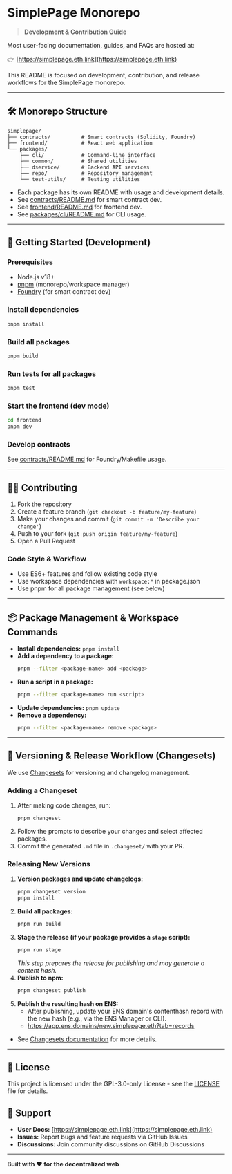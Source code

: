 # SimplePage Monorepo

> **Development & Contribution Guide**

Most user-facing documentation, guides, and FAQs are hosted at:

👉 [https://simplepage.eth.link](https://simplepage.eth.link)

This README is focused on development, contribution, and release workflows for the SimplePage monorepo.

---

## 🛠️ Monorepo Structure

```
simplepage/
├── contracts/          # Smart contracts (Solidity, Foundry)
├── frontend/           # React web application
└── packages/
    ├── cli/            # Command-line interface
    ├── common/         # Shared utilities
    ├── dservice/       # Backend API services
    ├── repo/           # Repository management
    └── test-utils/     # Testing utilities
```

- Each package has its own README with usage and development details.
- See [contracts/README.md](./contracts/README.md) for smart contract dev.
- See [frontend/README.md](./frontend/README.md) for frontend dev.
- See [packages/cli/README.md](./packages/cli/README.md) for CLI usage.

---

## 🚀 Getting Started (Development)

### Prerequisites
- Node.js v18+
- [pnpm](https://pnpm.io/) (monorepo/workspace manager)
- [Foundry](https://book.getfoundry.sh/) (for smart contract dev)

### Install dependencies
```bash
pnpm install
```

### Build all packages
```bash
pnpm build
```

### Run tests for all packages
```bash
pnpm test
```

### Start the frontend (dev mode)
```bash
cd frontend
pnpm dev
```

### Develop contracts
See [contracts/README.md](./contracts/README.md) for Foundry/Makefile usage.

---

## 🧑‍💻 Contributing

1. Fork the repository
2. Create a feature branch (`git checkout -b feature/my-feature`)
3. Make your changes and commit (`git commit -m 'Describe your change'`)
4. Push to your fork (`git push origin feature/my-feature`)
5. Open a Pull Request

### Code Style & Workflow
- Use ES6+ features and follow existing code style
- Use workspace dependencies with `workspace:*` in package.json
- Use pnpm for all package management (see below)

---

## 📦 Package Management & Workspace Commands

- **Install dependencies:** `pnpm install`
- **Add a dependency to a package:**
  ```bash
  pnpm --filter <package-name> add <package>
  ```
- **Run a script in a package:**
  ```bash
  pnpm --filter <package-name> run <script>
  ```
- **Update dependencies:** `pnpm update`
- **Remove a dependency:**
  ```bash
  pnpm --filter <package-name> remove <package>
  ```

---

## 📝 Versioning & Release Workflow (Changesets)

We use [Changesets](https://github.com/changesets/changesets) for versioning and changelog management.

### Adding a Changeset
1. After making code changes, run:
   ```bash
   pnpm changeset
   ```
2. Follow the prompts to describe your changes and select affected packages.
3. Commit the generated `.md` file in `.changeset/` with your PR.

### Releasing New Versions
1. **Version packages and update changelogs:**
   ```bash
   pnpm changeset version
   pnpm install
   ```
2. **Build all packages:**
   ```bash
   pnpm run build
   ```
3. **Stage the release (if your package provides a `stage` script):**
   ```bash
   pnpm run stage
   ```
   _This step prepares the release for publishing and may generate a content hash._
4. **Publish to npm:**
   ```bash
   pnpm changeset publish
   ```
5. **Publish the resulting hash on ENS:**
   - After publishing, update your ENS domain's contenthash record with the new hash (e.g., via the ENS Manager or CLI).
   - https://app.ens.domains/new.simplepage.eth?tab=records

- See [Changesets documentation](https://github.com/changesets/changesets) for more details.

---

## 📄 License

This project is licensed under the GPL-3.0-only License - see the [LICENSE](./LICENSE) file for details.

## 🤝 Support

- **User Docs:** [https://simplepage.eth.link](https://simplepage.eth.link)
- **Issues:** Report bugs and feature requests via GitHub Issues
- **Discussions:** Join community discussions on GitHub Discussions

---

**Built with ❤️ for the decentralized web**
